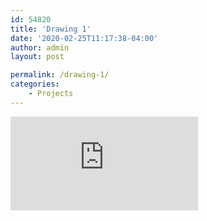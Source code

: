 ```yaml
---
id: 54820
title: 'Drawing 1'
date: '2020-02-25T11:17:38-04:00'
author: admin
layout: post

permalink: /drawing-1/
categories:
    - Projects
---
```


<iframe class="vide" allow="accelerometer; autoplay; clipboard-write; encrypted-media; gyroscope; picture-in-picture; web-share" allowfullscreen="" frameborder="0" loading="lazy" referrerpolicy="strict-origin-when-cross-origin" src="https://www.youtube.com/embed/ewMksAbgdBI?feature=oembed" title="Learn To Draw #01 - Sketching Basics + Materials"></iframe>